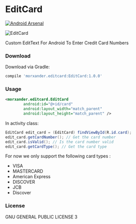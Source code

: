 # EditCard
[![Android Arsenal](https://img.shields.io/badge/Android%20Arsenal-EditCard-brightgreen.svg?style=flat)](http://android-arsenal.com/details/1/4704)

![EditCard](http://i.imgur.com/xKAc3GE.gif)

Custom EditText For Android To Enter Credit Card Numbers

### Download

Download via Gradle:

```gradle
compile 'morxander.editcard:EditCard:1.0.0'
```

### Usage

```xml
<morxander.editcard.EditCard
        android:id="@+id/card"
        android:layout_width="match_parent"
        android:layout_height="match_parent" />
```

In activity class:
```java
EditCard edit_card = (EditCard) findViewById(R.id.card);
edit_card.getCardNumber(); // Get the card number
edit_card.isValid(); // Is the card number valid
edit_card.getCardType(); // Get the card type
```

For now we only support the following card types :

* VISA
* MASTERCARD
* American Express
* DISCOVER
* JCB
* Discover

### License 
GNU GENERAL PUBLIC LICENSE 3